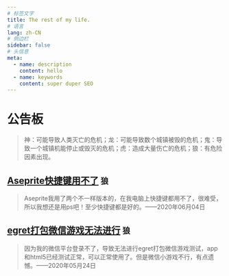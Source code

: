 ```yaml
---
# 标签文字
title: The rest of my life.
# 语言
lang: zh-CN
# 侧边栏
sidebar: false
# 头信息
meta:
  - name: description
    content: hello
  - name: keywords
    content: super duper SEO
---
```


# 公告板
> 神：可能导致人类灭亡的危机；龙：可能导致数个城镇被毁的危机；鬼：导致一个城镇机能停止或毁灭的危机；虎：造成大量伤亡的危机；狼：有危险因素出现。


## [Aseprite快捷键用不了]()  `狼` 
> Aseprite我用了两个不一样版本的，在我电脑上快捷键都用不了，很难受，所以我想还是用ps吧！至少快捷键都是好的。——2020年06月04日

## [egret打包微信游戏无法进行]()  `狼` 
> 因为我的微信平台登录不了，导致无法进行egret打包微信游戏测试，app和html5已经测试正常，可以正常使用了。但是微信小游戏不行，有点遗憾。——2020年05月24日

